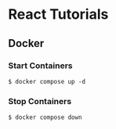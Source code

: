 # React Tutorials

## Docker

### Start Containers

`$ docker compose up -d`

### Stop Containers

`$ docker compose down`
